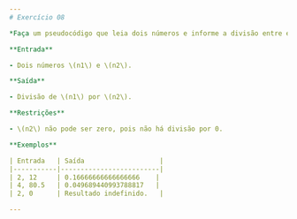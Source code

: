 ```yaml
---
# Exercício 08

*Faça um pseudocódigo que leia dois números e informe a divisão entre eles, se houver.*

**Entrada**

- Dois números \(n1\) e \(n2\).

**Saída**

- Divisão de \(n1\) por \(n2\).

**Restrições**

- \(n2\) não pode ser zero, pois não há divisão por 0.

**Exemplos**

| Entrada   | Saída                   |
|-----------|-------------------------|
| 2, 12     | 0.16666666666666666    |
| 4, 80.5   | 0.049689440993788817   |
| 2, 0      | Resultado indefinido.   |

---
```

